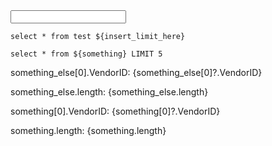 <script>
    let insert_limit_here = "limit 10";
</script>

<input type="text" bind:value={insert_limit_here} />

```something
select * from test ${insert_limit_here}
```

```something_else
select * from ${something} LIMIT 5
```

something_else[0].VendorID: {something_else[0]?.VendorID}

something_else.length: {something_else.length}

something[0].VendorID: {something[0]?.VendorID}

something.length: {something.length}

<DataTable data={something} />
